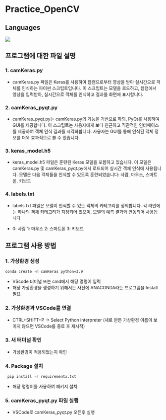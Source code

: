 # Practice_OpenCV
## Languages 
<img src="https://img.shields.io/badge/Python-3776AB?style=for-the-badge&logo=Python&logoColor=white">

## 프로그램에 대한 파일 설명
### 1. camKeras.py
- camKeras.py 파일은 Keras를 사용하여 웹캠으로부터 영상을 받아 실시간으로 객체를 인식하는 파이썬 스크립트입니다. 이 스크립트는 모델을 로드하고, 웹캠에서 영상을 입력받아, 실시간으로 객체를 인식하고 결과를 화면에 표시합니다.

### 2. camKeras_pyqt.py
- camKeras_pyqt.py는 camKeras.py의 기능을 기반으로 하되, PyQt를 사용하여 GUI를 제공합니다. 이 스크립트는 사용자에게 보다 친근하고 직관적인 인터페이스를 제공하여 객체 인식 결과를 시각화합니다. 사용자는 GUI를 통해 인식된 객체 정보를 더욱 효과적으로 볼 수 있습니다.

### 3. keras_model.h5
- keras_model.h5 파일은 훈련된 Keras 모델을 포함하고 있습니다. 이 모델은 camKeras.py 및 camKeras_pyqt.py에서 로드되어 실시간 객체 인식에 사용됩니다. 모델은 다음 객체들을 인식할 수 있도록 훈련되었습니다: 사람, 마우스, 스마트폰, 키보드

### 4. labels.txt
- labels.txt 파일은 모델이 인식할 수 있는 객체의 카테고리를 정의합니다. 각 라인에는 하나의 객체 카테고리가 지정되어 있으며, 모델의 예측 결과와 연동되어 사용됩니다

- 0: 사람 1: 마우스 2: 스마트폰 3: 키보드

## 프로그램 사용 방법
### 1. 가상환경 생성
    conda create -n camKeras python=3.9
- VScode 터미널 또는 cmd에서 해당 명령어 입력
- 해당 가상환경을 생성하기 위해서는 사전에 ANACONDA라는 프로그램을 Install 필요

### 2. 가상환경과 VSCode를 연결
- CTRL+SHIFT+P -> Select Python interpreter (새로 만든 가상환경 이름이 보이지 않으면 VSCode를 종료 후 재시작)

### 3. 새 터미널 확인 
- 가상환경이 적용되었는지 확인

### 4. Package 설치
     pip install -r requirementx.txt 
- 해당 명령어를 사용하여 패키지 설치

### 5. camKeras_pyqt.py 파일 실행
- VSCode로 camKeras_pyqt.py 오픈후 실행
